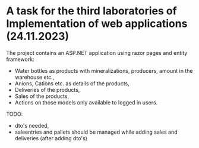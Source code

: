 # A task for the third laboratories of Implementation of web applications (24.11.2023)

The project contains an ASP.NET application using razor pages and entity framework:
- Water bottles as products with mineralizations, producers, amount in the warehouse etc.,
- Anions, Cations etc. as details of the products,
- Deliveries of the products,
- Sales of the products,
- Actions on those models only available to logged in users.


TODO:
- dto's needed,
- saleentries and pallets should be managed while adding sales and deliveries (after adding dto's)